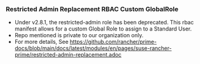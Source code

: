 ### Restricted Admin Replacement RBAC Custom GlobalRole

* Under v2.8.1, the restricted-admin role has been deprecated. This rbac manifest allows for a custom Global Role to assign to a Standard User.
* Repo mentioned is private to our organization only.
* For more details, See https://github.com/rancher/prime-docs/blob/main/docs/latest/modules/en/pages/suse-rancher-prime/restricted-admin-replacement.adoc

